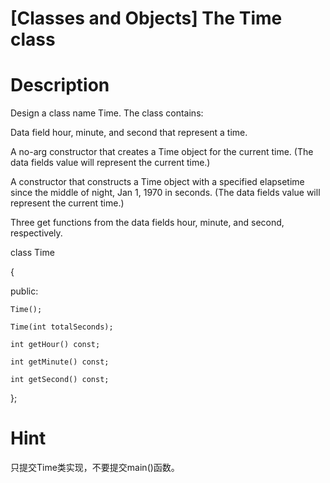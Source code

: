 # [Classes and Objects]  The Time class

# Description
Design a class name Time. The class contains:

Data field hour, minute, and second that represent a time.

A no-arg constructor that creates a Time object for the current time. (The data fields value will represent the current time.)

A constructor that constructs a Time object with a specified elapsetime since the middle of night, Jan 1, 1970 in seconds. (The data fields value will represent the current time.)

Three get functions from the data fields hour, minute, and second, respectively.

class Time

{

  public:
   
    Time();
       
    Time(int totalSeconds);
       
    int getHour() const;
       
    int getMinute() const;
       
    int getSecond() const;
       
};
# Hint
只提交Time类实现，不要提交main()函数。

